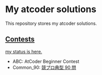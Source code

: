 # My atcoder solutions
This repository stores my atcoder solutions.

## [Contests](https://atcoder.jp/contests/)
[my status is here.](https://atcoder.jp/users/PhysPeach)
- ABC: AtCoder Beginner Contest
- Common_90: [競プロ典型 90 問](https://atcoder.jp/contests/typical90)
